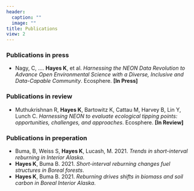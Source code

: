```yaml
---
header:
  caption: ""
  image: ""
title: Publications
view: 2
---
```


### Publications in press
- Nagy, C, .... **Hayes K**, et al. *Harnessing the NEON Data Revolution to Advance Open Environmental Science with a Diverse, Inclusive and Data-Capable Community*. Ecosphere. **[In Press]**

### Publications in review
- Muthukrishnan R, **Hayes K**, Bartowitz K, Cattau M, Harvey B, Lin Y, Lunch C. *Harnessing NEON to evaluate ecological tipping points: opportunities, challenges, and approaches*. Ecosphere. **[In Review]**

### Publications in preperation
- Buma, B, Weiss S, **Hayes K**, Lucash, M. 2021. *Trends in short-interval reburning in Interior Alaska*. 
- **Hayes K**, Buma B. 2021. *Short-interval reburning changes fuel structures in Boreal forests*.
- **Hayes K**, Buma B. 2021. *Reburning drives shifts in biomass and soil carbon in Boreal Interior Alaska*.

